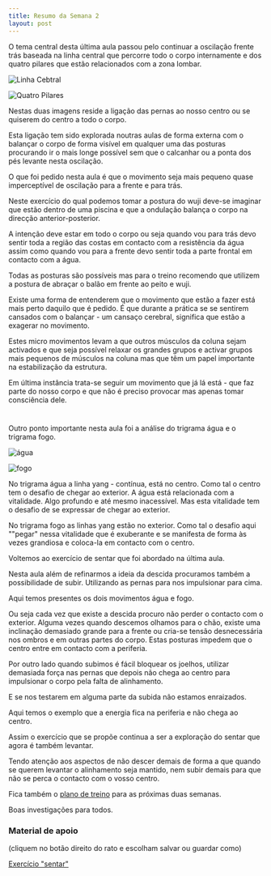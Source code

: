 ```yaml
---
title: Resumo da Semana 2
layout: post
---
```

O tema central desta última aula passou pelo continuar a oscilação frente trás baseada na linha central que percorre todo o corpo internamente e dos quatro pilares que estão relacionados com a zona lombar.

![Linha Cebtral ](https://s3-eu-west-1.amazonaws.com/ckdojo-habits/HaJAn2014/avancadas/linhacentral.jpg)

![Quatro Pilares ](https://s3-eu-west-1.amazonaws.com/ckdojo-habits/HaJAn2014/avancadas/4pilares.jpg)

Nestas duas imagens reside a ligação das pernas ao nosso centro ou se quiserem do centro a todo o corpo.

Esta ligação tem sido explorada noutras aulas de forma externa com o balançar o corpo de forma visível em qualquer uma das posturas procurando ir o mais longe possível sem que o calcanhar ou a ponta dos pés levante nesta oscilação. 

O que foi pedido nesta aula é que o movimento seja mais pequeno quase imperceptível de oscilação para a frente e para trás. 

Neste exercício do qual podemos tomar a postura do wuji deve-se imaginar que estão dentro de uma piscina e que a ondulação balança o corpo na direcção anterior-posterior. 

A intenção deve estar em todo o corpo ou seja quando vou para trás devo sentir toda a região das costas em contacto com a resistência da água assim como quando vou para a frente devo sentir toda a parte frontal em contacto com a água. 

Todas as posturas são possíveis mas para o treino recomendo que utilizem a postura de abraçar o balão em frente ao peito e wuji. 

Existe uma forma de entenderem que o movimento que estão a fazer está mais perto daquilo que é pedido. É que durante a prática se se sentirem cansados com o balançar - um cansaço cerebral, significa que estão a exagerar no movimento. 

Estes micro movimentos levam a que outros músculos da coluna sejam activados e que seja possível relaxar os grandes grupos e activar grupos mais pequenos de músculos na coluna mas que têm um papel importante na estabilização da estrutura. 

Em última instância trata-se seguir um movimento que já lá está - que faz parte do nosso corpo e que não é preciso provocar mas apenas tomar consciência dele. 

#

Outro ponto importante nesta aula foi a análise do trigrama água e o trigrama fogo. 

![água](https://s3-eu-west-1.amazonaws.com/ckdojo-habits/HaJAn2014/avancadas/i_ching_water_kan.jpg)

![fogo	](https://s3-eu-west-1.amazonaws.com/ckdojo-habits/HaJAn2014/avancadas/i_ching_fire_li.jpg)

No trigrama água a linha yang - contínua, está no centro. Como tal o centro tem o desafio de chegar ao exterior. A água está relacionada com a vitalidade. Algo profundo e até mesmo inacessível. Mas esta vitalidade tem o desafio de se expressar de chegar ao exterior.

No trigrama fogo as linhas yang estão no exterior. Como tal o desafio aqui ""pegar" nessa vitalidade que é exuberante e se manifesta de forma às vezes grandiosa e coloca-la em contacto com o centro. 

Voltemos ao exercício de sentar que foi abordado na última aula. 

Nesta aula além de refinarmos a ideia da descida procuramos também a possibilidade de subir. Utilizando as pernas para nos impulsionar para cima. 

Aqui temos presentes os dois movimentos água e fogo. 

Ou seja cada vez que existe a descida procuro não perder o contacto com o exterior. Alguma vezes quando descemos olhamos para o chão, existe uma inclinação demasiado grande para a frente ou cria-se tensão desnecessária nos ombros e em outras partes do corpo. Estas posturas impedem que o centro entre em contacto com a periferia. 

Por outro lado quando subimos é fácil bloquear os joelhos, utilizar demasiada força nas pernas que depois não chega ao centro para impulsionar o corpo pela falta de alinhamento. 

E se nos testarem em alguma parte da subida não estamos enraizados. 

Aqui temos o exemplo que a energia fica na periferia e não chega ao centro.

Assim o exercício que se propõe continua a ser a exploração do sentar que agora é também levantar.

Tendo atenção aos aspectos de não descer demais de forma a que quando se querem levantar o alinhamento seja mantido, nem subir demais para que não se perca o contacto com o vosso centro. 

Fica também o [plano de treino](https://s3-eu-west-1.amazonaws.com/ckdojo-habits/HaJAn2014/avancadas/semana2-4.pdf) para as próximas duas semanas. 

Boas investigações para todos.

### Material de apoio  

(cliquem no botão direito do rato e escolham salvar ou guardar como)

[Exercício "sentar" ](https://s3-eu-west-1.amazonaws.com/ck-language/sentar.flv)